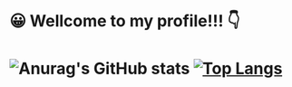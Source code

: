                          


<h1>😀 Wellcome to my profile!!! 👇 <h1>



![Anurag's GitHub stats](https://github-readme-stats.vercel.app/api?username=Kaique-Eduardo-Lemes-Da-Silva-Cardoso&show_icons=true&theme=midnight-purple)
[![Top Langs](https://github-readme-stats.vercel.app/api/top-langs/?username=Kaique-Eduardo-Lemes-Da-Silva-Cardoso&layout=compact&theme=midnight-purple)](https://github.com/anuraghazra/github-readme-stats)
